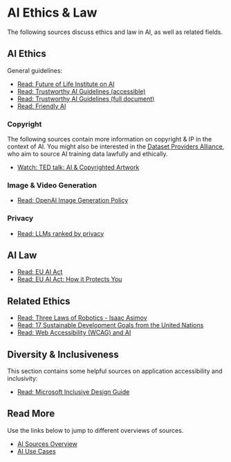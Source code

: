 # AI Ethics & Law

The following sources discuss ethics and law in AI, as well as related fields.

## AI Ethics

General guidelines:

- [Read: Future of Life Institute on AI](https://futureoflife.org/focus-area/artificial-intelligence/)
- [Read: Trustworthy AI Guidelines (accessible)](https://digital-strategy.ec.europa.eu/en/library/ethics-guidelines-trustworthy-ai)
- [Read: Trustworthy AI Guidelines (full document)](https://www.europarl.europa.eu/cmsdata/196377/AI%20HLEG_Ethics%20Guidelines%20for%20Trustworthy%20AI.pdf)
- [Read: Friendly AI](https://www.opentrain.ai/glossary/friendly-artificial-intelligence-fai)

### Copyright

The following sources contain more information on copyright & IP in the context of AI. 
You might also be interested in the [Dataset Providers Alliance](https://www.thedpa.ai/), 
who aim to source AI training data lawfully and ethically.

- [Watch: TED talk: AI & Copyrighted Artwork](https://www.youtube.com/watch?v=U9d0p96N1iw)

### Image & Video Generation

- [Read: OpenAI Image Generation Policy](https://www.ainews.com/p/openai-s-new-image-policy-raises-questions-about-ethics-and-ai)

### Privacy

- [Read: LLMs ranked by privacy](https://blog.incogni.com/ai-llm-privacy-ranking-2025/)

## AI Law

- [Read: EU AI Act](https://artificialintelligenceact.eu/the-act/)
- [Read: EU AI Act: How it Protects You](https://www.europarl.europa.eu/topics/en/article/20230601STO93804/eu-ai-act-first-regulation-on-artificial-intelligence)

## Related Ethics

- [Read: Three Laws of Robotics - Isaac Asimov](https://en.wikipedia.org/wiki/Three_Laws_of_Robotics)
- [Read: 17 Sustainable Development Goals from the United Nations](https://sdgs.un.org/goals)
- [Read: Web Accessibility (WCAG) and AI](https://www.accessibility.works/blog/wcag-ada-compliance-and-ai-website-optimization-aio/)

## Diversity & Inclusiveness

This section contains some helpful sources on application accessibility and inclusivity:

- [Read: Microsoft Inclusive Design Guide](https://inclusive.microsoft.design/)

## Read More

Use the links below to jump to different overviews of sources.

- [AI Sources Overview](AI_sources)
- [AI Use Cases](AI_use_cases)